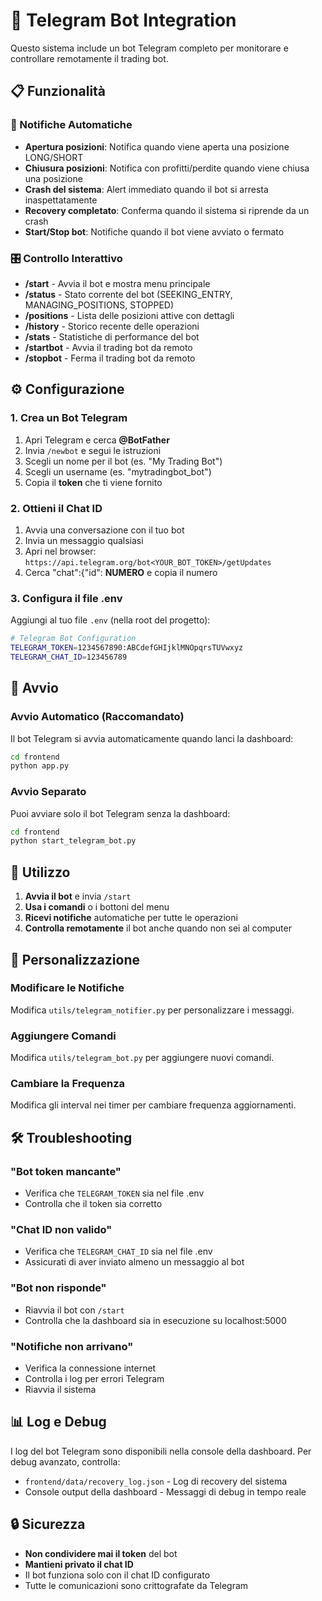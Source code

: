 # 🤖 Telegram Bot Integration

Questo sistema include un bot Telegram completo per monitorare e controllare remotamente il trading bot.

## 📋 Funzionalità

### 🔔 Notifiche Automatiche
- **Apertura posizioni**: Notifica quando viene aperta una posizione LONG/SHORT
- **Chiusura posizioni**: Notifica con profitti/perdite quando viene chiusa una posizione
- **Crash del sistema**: Alert immediato quando il bot si arresta inaspettatamente
- **Recovery completato**: Conferma quando il sistema si riprende da un crash
- **Start/Stop bot**: Notifiche quando il bot viene avviato o fermato

### 🎛️ Controllo Interattivo
- **/start** - Avvia il bot e mostra menu principale
- **/status** - Stato corrente del bot (SEEKING_ENTRY, MANAGING_POSITIONS, STOPPED)
- **/positions** - Lista delle posizioni attive con dettagli
- **/history** - Storico recente delle operazioni
- **/stats** - Statistiche di performance del bot
- **/startbot** - Avvia il trading bot da remoto
- **/stopbot** - Ferma il trading bot da remoto

## ⚙️ Configurazione

### 1. Crea un Bot Telegram

1. Apri Telegram e cerca **@BotFather**
2. Invia `/newbot` e segui le istruzioni
3. Scegli un nome per il bot (es. "My Trading Bot")
4. Scegli un username (es. "mytradingbot_bot")
5. Copia il **token** che ti viene fornito

### 2. Ottieni il Chat ID

1. Avvia una conversazione con il tuo bot
2. Invia un messaggio qualsiasi
3. Apri nel browser: `https://api.telegram.org/bot<YOUR_BOT_TOKEN>/getUpdates`
4. Cerca "chat":{"id": **NUMERO** e copia il numero

### 3. Configura il file .env

Aggiungi al tuo file `.env` (nella root del progetto):

```bash
# Telegram Bot Configuration
TELEGRAM_TOKEN=1234567890:ABCdefGHIjklMNOpqrsTUVwxyz
TELEGRAM_CHAT_ID=123456789
```

## 🚀 Avvio

### Avvio Automatico (Raccomandato)
Il bot Telegram si avvia automaticamente quando lanci la dashboard:

```bash
cd frontend
python app.py
```

### Avvio Separato
Puoi avviare solo il bot Telegram senza la dashboard:

```bash
cd frontend
python start_telegram_bot.py
```

## 📱 Utilizzo

1. **Avvia il bot** e invia `/start`
2. **Usa i comandi** o i bottoni del menu
3. **Ricevi notifiche** automatiche per tutte le operazioni
4. **Controlla remotamente** il bot anche quando non sei al computer

## 🔧 Personalizzazione

### Modificare le Notifiche
Modifica `utils/telegram_notifier.py` per personalizzare i messaggi.

### Aggiungere Comandi
Modifica `utils/telegram_bot.py` per aggiungere nuovi comandi.

### Cambiare la Frequenza
Modifica gli interval nei timer per cambiare frequenza aggiornamenti.

## 🛠️ Troubleshooting

### "Bot token mancante"
- Verifica che `TELEGRAM_TOKEN` sia nel file .env
- Controlla che il token sia corretto

### "Chat ID non valido"
- Verifica che `TELEGRAM_CHAT_ID` sia nel file .env
- Assicurati di aver inviato almeno un messaggio al bot

### "Bot non risponde"
- Riavvia il bot con `/start`
- Controlla che la dashboard sia in esecuzione su localhost:5000

### "Notifiche non arrivano"
- Verifica la connessione internet
- Controlla i log per errori Telegram
- Riavvia il sistema

## 📊 Log e Debug

I log del bot Telegram sono disponibili nella console della dashboard. Per debug avanzato, controlla:

- `frontend/data/recovery_log.json` - Log di recovery del sistema
- Console output della dashboard - Messaggi di debug in tempo reale

## 🔒 Sicurezza

- **Non condividere mai il token** del bot
- **Mantieni privato il chat ID**
- Il bot funziona solo con il chat ID configurato
- Tutte le comunicazioni sono crittografate da Telegram
